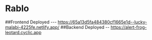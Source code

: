 # Rablo

##Frontend Deployed --- https://65a13d5fa484380cf1665e1d--lucky-malabi-4225fe.netlify.app/
##Backend Deployed -- https://alert-frog-leotard.cyclic.app
